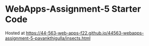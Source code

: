 # WebApps-Assignment-5 Starter Code
Hosted at https://44-563-web-apps-f22.github.io/44563-webapps-assignment-5-pavankthigulla/insects.html